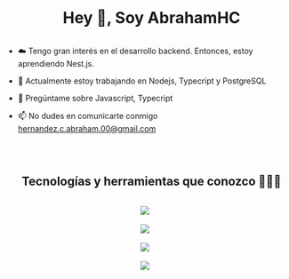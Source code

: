 <div id="user-content-toc">
  <ul align="center">
    <summary><h1 style="display: inline-block">Hey 👋, Soy AbrahamHC</h1></summary>
  </ul>
</div>
<p>

- ☁️ Tengo gran interés en el desarrollo backend. Entonces, estoy aprendiendo Nest.js.

- 🔭 Actualmente estoy trabajando en Nodejs, Typecript y PostgreSQL

- 💬 Pregúntame sobre Javascript, Typecript

- 📫 No dudes en comunicarte conmigo hernandez.c.abraham.00@gmail.com
</p>
<br>

<div id="user-content-toc">
  <ul align="center">
    <summary><h2 style="display: inline-block">Tecnologías y herramientas que conozco 👨🏻‍💻</h2></summary>
  </ul>
</div>

<p align="center">
  <a href="https://skillicons.dev">
    <img src="https://skillicons.dev/icons?i=html,css,tailwind,js,ts"><br><br>
    <img src="https://skillicons.dev/icons?i=nodejs,express,postman,npm"><br><br>
    <img src="https://skillicons.dev/icons?i=mongodb,postgresql,prisma"><br><br>
    <img src="https://skillicons.dev/icons?i=git,github,ubuntu,powershell,vscode&perline=14" />
  </a>
</p>
